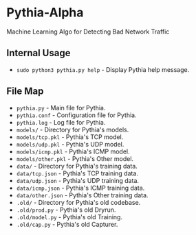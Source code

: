 
# Pythia-Alpha
<p>Machine Learning Algo for Detecting Bad Network Traffic</p>

## Internal Usage
* `sudo python3 pythia.py help` - Display Pythia help message.

## File Map
* `pythia.py` - Main file for Pythia.
* `pythia.conf` - Configuration file for Pythia.
* `pythia.log` - Log file for Pythia.
* `models/` - Directory for Pythia's models.
* `models/tcp.pkl` - Pythia's TCP model.
* `models/udp.pkl` - Pythia's UDP model.
* `models/icmp.pkl` - Pythia's ICMP model.
* `models/other.pkl` - Pythia's Other model.
* `data/` - Directory for Pythia's training data.
* `data/tcp.json` - Pythia's TCP training data.
* `data/udp.json` - Pythia's UDP training data.
* `data/icmp.json` - Pythia's ICMP training data.
* `data/other.json` - Pythia's Other training data.
* `.old/` - Directory for Pythia's old codebase.
* `.old/prod.py` - Pythia's old Dryrun.
* `.old/model.py` - Pythia's old Training.
* `.old/cap.py` - Pythia's old Capturer.